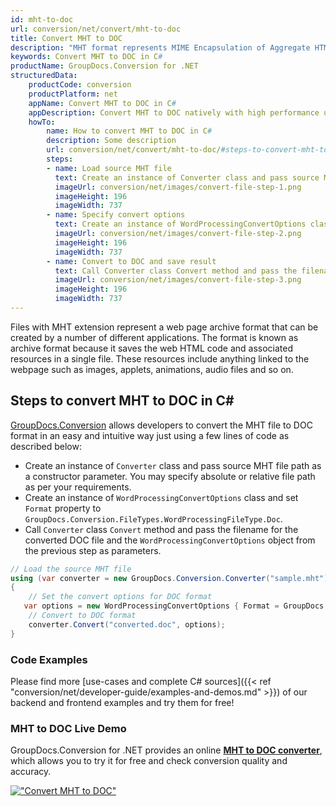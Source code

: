 ```yaml
---
id: mht-to-doc
url: conversion/net/convert/mht-to-doc
title: Convert MHT to DOC
description: "MHT format represents MIME Encapsulation of Aggregate HTML with .mht extension. Learn how to convert MHT to DOC file programmatically in C# language using GroupDocs.Conversion for .NET library."
keywords: Convert MHT to DOC in C#
productName: GroupDocs.Conversion for .NET
structuredData:
    productCode: conversion
    productPlatform: net
    appName: Convert MHT to DOC in C#
    appDescription: Convert MHT to DOC natively with high performance using C# language and server side GroupDocs.Conversion for .NET APIs, without the use of any software like Microsoft or Open Office.
    howTo:
        name: How to convert MHT to DOC in C# 
        description: Some description
        url: conversion/net/convert/mht-to-doc/#steps-to-convert-mht-to-doc-in-c
        steps:
        - name: Load source MHT file 
          text: Create an instance of Converter class and pass source MHT file path as a constructor parameter. You may specify absolute or relative file path as per your requirements. 
          imageUrl: conversion/net/images/convert-file-step-1.png
          imageHeight: 196
          imageWidth: 737
        - name: Specify convert options 
          text: Create an instance of WordProcessingConvertOptions class.
          imageUrl: conversion/net/images/convert-file-step-2.png
          imageHeight: 196
          imageWidth: 737
        - name: Convert to DOC and save result 
          text: Call Converter class Convert method and pass the filename for the converted HTML file and the WordProcessingConvertOptions object from the previous step as parameters.
          imageUrl: conversion/net/images/convert-file-step-3.png
          imageHeight: 196
          imageWidth: 737
---
```


Files with MHT extension represent a web page archive format that can be created by a number of different applications. The format is known as archive format because it saves the web HTML code and associated resources in a single file. These resources include anything linked to the webpage such as images, applets, animations, audio files and so on.

## Steps to convert MHT to DOC in C#

[GroupDocs.Conversion](https://products.groupdocs.com/conversion/net) allows developers to convert the MHT file to DOC format in an easy and intuitive way just using a few lines of code as described below:

* Create an instance of `Converter` class and pass source MHT file path as a constructor parameter. You may specify absolute or relative file path as per your requirements. 
* Create an instance of `WordProcessingConvertOptions` class and set `Format` property to `GroupDocs.Conversion.FileTypes.WordProcessingFileType.Doc`.
* Call `Converter` class `Convert` method and pass the filename for the converted DOC file and the `WordProcessingConvertOptions` object from the previous step as parameters.

```csharp
// Load the source MHT file
using (var converter = new GroupDocs.Conversion.Converter("sample.mht"))
{
    // Set the convert options for DOC format
   var options = new WordProcessingConvertOptions { Format = GroupDocs.Conversion.FileTypes.WordProcessingFileType.Doc };
    // Convert to DOC format
    converter.Convert("converted.doc", options);
}
```

### Code Examples

Please find more [use-cases and complete C# sources]({{< ref "conversion/net/developer-guide/examples-and-demos.md" >}}) of our backend and frontend examples and try them for free!

### MHT to DOC Live Demo

GroupDocs.Conversion for .NET provides an online [**MHT to DOC converter**](https://products.groupdocs.app/conversion/mht-to-doc), which allows you to try it for free and check conversion quality and accuracy.

[!["Convert MHT to DOC"](conversion/net/images/convert-to-doc/convert-mht-to-doc.png)](https://products.groupdocs.app/conversion/mht-to-doc)